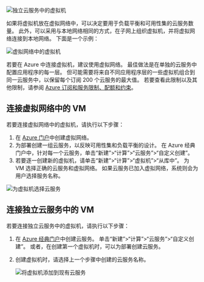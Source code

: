 

![独立云服务中的虚拟机](./media/virtual-machines-common-classic-connect-vms/CloudServiceExample.png)

如果将虚拟机放在虚拟网络中，可以决定要用于负载平衡和可用性集的云服务数量。 此外，可以采用与本地网络相同的方式，在子网上组织虚拟机，并将虚拟网络连接到本地网络。 下面是一个示例：

![虚拟网络中的虚拟机](./media/virtual-machines-common-classic-connect-vms/VirtualNetworkExample.png)

若要在 Azure 中连接虚拟机，建议使用虚拟网络。 最佳做法是在单独的云服务中配置应用程序的每一层。 但可能需要将来自不同应用程序层的一些虚拟机组合到同一云服务中，以保留每个订阅 200 个云服务的最大值。 若要查看此限制以及其他限制，请参阅 [Azure 订阅和服务限制、配额和约束](../articles/azure-subscription-service-limits.md)。

## <a name="connect-vms-in-a-virtual-network"></a>连接虚拟网络中的 VM
若要连接虚拟网络中的虚拟机，请执行以下步骤：

1. 在 [Azure 门户](../articles/virtual-network/virtual-networks-create-vnet-classic-pportal.md)中创建虚拟网络。
2. 为部署创建一组云服务，以反映可用性集和负载平衡的设计。 在 Azure 经典门户中，针对每一个云服务，单击“新建”>“计算”>“云服务”>“自定义创建”。
3. 若要逐一创建新的虚拟机，请单击“新建”>“计算”>“虚拟机”>“从库中”。 为 VM 选择正确的云服务和虚拟网络。 如果云服务已加入虚拟网络，系统则会为用户选择服务名称。

![为虚拟机选择云服务](./media/virtual-machines-common-classic-connect-vms/VMConfig1.png)

## <a name="connect-vms-in-a-standalone-cloud-service"></a>连接独立云服务中的 VM
若要连接独立云服务中的虚拟机，请执行以下步骤：

1. 在 [Azure 经典门户](http://manage.windowsazure.com)中创建云服务。 单击“新建”>“计算”>“云服务”>“自定义创建”。 或者，在创建第一个虚拟机时，可以为部署创建云服务。
2. 创建虚拟机时，请选择上一个步骤中创建的云服务名称。
   
   ![将虚拟机添加到现有云服务](./media/virtual-machines-common-classic-connect-vms/Connect-VM-to-CS.png)

